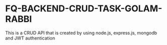 # FQ-BACKEND-CRUD-TASK-GOLAM-RABBI

This is a CRUD API that is created by using node.js, express.js, mongodb and JWT authentication
